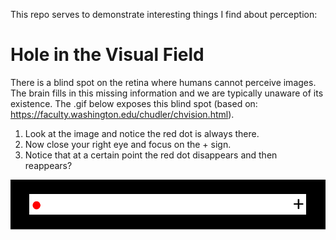 This repo serves to demonstrate interesting things I find about
perception:

Hole in the Visual Field
========================

There is a blind spot on the retina where humans cannot perceive images.
The brain fills in this missing information and we are typically unaware
of its existence. The .gif below exposes this blind spot (based on:
<https://faculty.washington.edu/chudler/chvision.html>).

1.  Look at the image and notice the red dot is always there.
2.  Now close your right eye and focus on the + sign.  
3.  Notice that at a certain point the red dot disappears and then
    reappears?

![](figures/blind_spot.gif)
